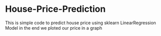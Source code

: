 # House-Price-Prediction
This is simple code to predict house price using sklearn LinearRegression Model in the end we ploted our price in a graph 
